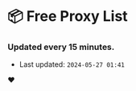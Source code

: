 # :package: Free Proxy List
### Updated every 15 minutes.

- Last updated: `2024-05-27 01:41`

:heart:
